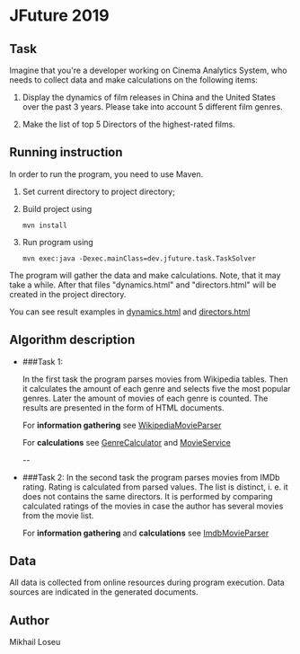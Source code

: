 # JFuture 2019

## Task
Imagine that you're a developer working on Cinema Analytics System, who needs to collect data and make calculations on the following items:

1. Display the dynamics of film releases in China and the United States over the past 3 years. Please take into account 5 different film genres.

2. Make the list of top 5 Directors of the highest-rated films.

## Running instruction
In order to run the program, you need to use Maven.

1. Set current directory to project directory;

2. Build project using

    ```
    mvn install
    ```

2. Run program using 

    ```
    mvn exec:java -Dexec.mainClass=dev.jfuture.task.TaskSolver
    ```

The program will gather the data and make calculations. Note, that it may take a while.
After that files "dynamics.html" and "directors.html" will be created in the project directory. 

You can see result examples in [dynamics.html](dynamics.html) and [directors.html](directors.html)

## Algorithm description
* ###Task 1:

    In the first task the program parses movies from Wikipedia tables.
    Then it calculates the amount of each genre and selects five the most popular genres.
    Later the amount of movies of each genre is counted. The results are presented in the form of HTML documents.
    
    For **information gathering** see [WikipediaMovieParser](src/main/java/dev/jfuture/task/parser/wikipedia/WikipediaMovieParser.java)
    
    For **calculations** see [GenreCalculator](src/main/java/dev/jfuture/task/calculator/GenreCalculator.java) and
    [MovieService](src/main/java/dev/jfuture/task/service/MovieService.java)
    
  --
* ###Task 2:
    In the second task the program parses movies from IMDb rating.
    Rating is calculated from parsed values.
    The list is distinct, i. e. it does not contains the same directors.
    It is performed by comparing calculated ratings of the movies
    in case the author has several movies from the movie list.
    
    For **information gathering** and **calculations** see [ImdbMovieParser](src/main/java/dev/jfuture/task/parser/imdb/ImdbMovieParser.java)
## Data
All data is collected from online resources during program execution. 
Data sources are indicated in the generated documents.

## Author
Mikhail Loseu
